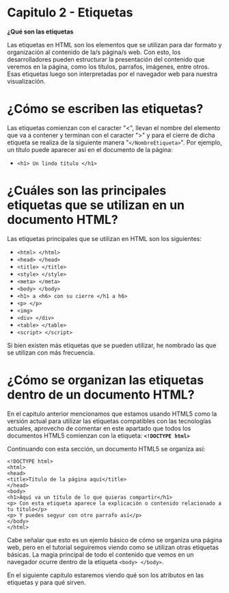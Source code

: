 # Capitulo 2 - Etiquetas

**¿Qué son las etiquetas**

Las etiquetas en HTML son los elementos que se utilizan para dar formato y organización al contenido de la/s página/s web. Con esto, los desarrolladores pueden estructurar la presentación del contenido que veremos en la página, como los títulos, parrafos, imágenes, entre otros. Esas etiquetas luego son interpretadas por el navegador web para nuestra visualización.

# ¿Cómo se escriben las etiquetas?

Las etiquetas comienzan con el caracter "<", llevan el nombre del elemento que va a contener y terminan con el caracter ">" y para el cierre de dicha etiqueta se realiza de la siguiente manera "```</NombreEtiqueta>```". Por ejemplo, un título puede aparecer así en el documento de la página:
* ```<h1> Un lindo título </h1>```

# ¿Cuáles son las principales etiquetas que se utilizan en un documento HTML?

Las etiquetas principales que se utilizan en HTML son los siguientes:

* ```<html> </html>```
* ```<head> </head>```
* ```<title> </title>```
* ```<style> </style>```
* ```<meta> </meta>```
* ```<body> </body>```
* ```<h1> a <h6> con su cierre </h1 a h6>```
* ```<p> </p>```
* ```<img>```
* ```<div> </div>```
* ```<table> </table>```
* ```<script> </script>```

Si bien existen más etiquetas que se pueden utilizar, he nombrado las que se utilizan con más frecuencia.

# ¿Cómo se organizan las etiquetas dentro de un documento HTML?

En el capitulo anterior mencionamos que estamos usando HTML5 como la versión actual para utilizar las etiquetas compatibles con las tecnologías actuales, aprovecho de comentar en este apartado que todos los documentos HTML5 comienzan con la etiqueta: **```<!DOCTYPE html>```**

Continuando con esta sección, un documento HTML5 se organiza así:
```
<!DOCTYPE html>
<html>
<head>
<title>Título de la página aquí</title>
</head>
<body>
<h1>Aquí va un título de lo que quieras compartir</h1>
<p> Con esta etiqueta aparece la explicación o contenido relacionado a tu título</p>
<p> Y puedes segyur con otro parrafo así</p>
</body>
</html>
```
Cabe señalar que esto es un ejemlo básico de cómo se organiza una página web, pero en el tutorial seguiremos viendo como se utilizan otras etiquetas básicas. La magia principal de todo el contenido que vemos en un navegador ocurre dentro de la etiqueta ```<body> </body>```.

En el siguiente capitulo estaremos viendo qué son los atributos en las etiquetas y para qué sirven.